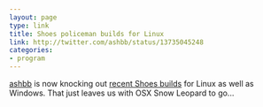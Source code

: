 ```yaml
---
layout: page
type: link
title: Shoes policeman builds for Linux
link: http://twitter.com/ashbb/status/13735045248
categories: 
- program
---
```

[ashbb](http://ashbb.github.com/) is now knocking out [recent Shoes builds](http://www.rin-shun.com/shoes/index.html) for Linux as well as Windows. That just leaves us with OSX Snow Leopard to go...
